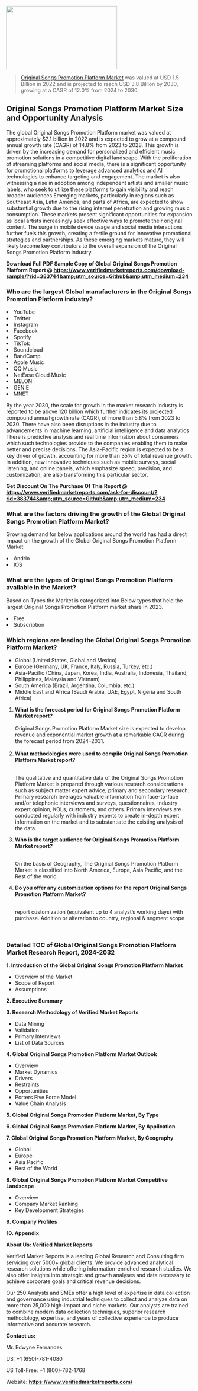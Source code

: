 
<img src="https://ffe5etoiles.com/wp-content/uploads/2024/12/MST1-300x171.png" alt="" width="300" height="171" class="alignnone size-medium wp-image-20088" /><blockquote><p><p><a href="https://www.verifiedmarketreports.com/download-sample/?rid=383744&utm_source=Github&utm_medium=234" target="_blank">Original Songs Promotion Platform Market</a> was valued at USD 1.5 Billion in 2022 and is projected to reach USD 3.8 Billion by 2030, growing at a CAGR of 12.0% from 2024 to 2030.</p></blockquote><p><h2>Original Songs Promotion Platform Market Size and Opportunity Analysis</h2>The global Original Songs Promotion Platform market was valued at approximately $2.1 billion in 2022 and is expected to grow at a compound annual growth rate (CAGR) of 14.8% from 2023 to 2028. This growth is driven by the increasing demand for personalized and efficient music promotion solutions in a competitive digital landscape. With the proliferation of streaming platforms and social media, there is a significant opportunity for promotional platforms to leverage advanced analytics and AI technologies to enhance targeting and engagement. The market is also witnessing a rise in adoption among independent artists and smaller music labels, who seek to utilize these platforms to gain visibility and reach broader audiences.Emerging markets, particularly in regions such as Southeast Asia, Latin America, and parts of Africa, are expected to show substantial growth due to the rising internet penetration and growing music consumption. These markets present significant opportunities for expansion as local artists increasingly seek effective ways to promote their original content. The surge in mobile device usage and social media interactions further fuels this growth, creating a fertile ground for innovative promotional strategies and partnerships. As these emerging markets mature, they will likely become key contributors to the overall expansion of the Original Songs Promotion Platform industry.</p><p class=""><strong>Download Full PDF Sample Copy of Global Original Songs Promotion Platform Report @ <a href="https://www.verifiedmarketreports.com/download-sample/?rid=383744&amp;utm_source=Github&amp;utm_medium=234" target="_blank">https://www.verifiedmarketreports.com/download-sample/?rid=383744&amp;utm_source=Github&amp;utm_medium=234</a></strong></p><h3 id="" class="">Who are the largest Global manufacturers in the Original Songs Promotion Platform industry?</h3><p><li>YouTube</li><li> Twitter</li><li> Instagram</li><li> Facebook</li><li> Spotify</li><li> TikTok</li><li> Soundcloud</li><li> BandCamp</li><li> Apple Music</li><li> QQ Music</li><li> NetEase Cloud Music</li><li> MELON</li><li> GENIE</li><li> MNET</li></p><div class=""><div class="" dir="" data-message-author-role="" data-message-id="" data-message-model-slug=""><div class=""><div class=""><div class=""><div class="" dir="" data-message-author-role="" data-message-id="" data-message-model-slug=""><div class=""><div class=""><p>By the year 2030, the scale for growth in the market research industry is reported to be above 120 billion which further indicates its projected compound annual growth rate (CAGR), of more than 5.8% from 2023 to 2030. There have also been disruptions in the industry due to advancements in machine learning, artificial intelligence and data analytics There is predictive analysis and real time information about consumers which such technologies provide to the companies enabling them to make better and precise decisions. The Asia-Pacific region is expected to be a key driver of growth, accounting for more than 35% of total revenue growth. In addition, new innovative techniques such as mobile surveys, social listening, and online panels, which emphasize speed, precision, and customization, are also transforming this particular sector.</p><p><strong>Get Discount On The Purchase Of This Report @&nbsp; <a href="https://www.verifiedmarketreports.com/ask-for-discount/?rid=383744&amp;utm_source=Github&amp;utm_medium=234" target="_blank">https://www.verifiedmarketreports.com/ask-for-discount/?rid=383744&amp;utm_source=Github&amp;utm_medium=234</a></strong></p></div></div></div></div></div></div></div></div><h3 id="" class="">What are the factors driving the growth of the Global Original Songs Promotion Platform Market?</h3><p id="" class="">Growing demand for below applications around the world has had a direct impact on the growth of the Global Original Songs Promotion Platform Market</p><p id="" class=""><li>Andrio</li><li> IOS</li></p><h3 id="" class="">What are the types of Original Songs Promotion Platform available in the Market?</h3><p id="" class="">Based on Types the Market is categorized into Below types that held the largest Original Songs Promotion Platform market share In 2023.</p><p id="" class=""><li>Free</li><li> Subscription</li></p><h3 id="" class="">Which regions are leading the Global Original Songs Promotion Platform Market?</h3><ul><li>Global (United States, Global and Mexico)</li><li>Europe (Germany, UK, France, Italy, Russia, Turkey, etc.)</li><li>Asia-Pacific (China, Japan, Korea, India, Australia, Indonesia, Thailand, Philippines, Malaysia and Vietnam)</li><li>South America (Brazil, Argentina, Columbia, etc.)</li><li>Middle East and Africa (Saudi Arabia, UAE, Egypt, Nigeria and South Africa)</li></ul><p><ol><li><strong>What is the forecast period for Original Songs Promotion Platform Market report?<br /></strong><br /><span data-sheets-root="1" data-sheets-value="{&quot;1&quot;:2,&quot;2&quot;:&quot;XXXX size is expected to develop revenue and exponential market growth at a remarkable CAGR during the forecast period from 2024&ndash;2030.&quot;}" data-sheets-userformat="{&quot;2&quot;:12674,&quot;4&quot;:{&quot;1&quot;:2,&quot;2&quot;:16776960},&quot;10&quot;:2,&quot;11&quot;:0,&quot;15&quot;:&quot;Arial&quot;,&quot;16&quot;:12}">Original Songs Promotion Platform Market size is expected to develop revenue and exponential market growth at a remarkable CAGR during the forecast period from 2024&ndash;2031.</span><br /><br /></li><li><strong>What methodologies were used to compile Original Songs Promotion Platform Market report?<br /><br /></strong><p>The qualitative and quantitative data of the&nbsp;Original Songs Promotion Platform Market is prepared through various research considerations such as subject matter expert advice, primary and secondary research. Primary research leverages valuable information from face-to-face and/or telephonic interviews and surveys, questionnaires, industry expert opinion, KOLs, customers, and others. Primary interviews are conducted regularly with industry experts to create in-depth expert information on the market and to substantiate the existing analysis of the data.&nbsp;</p></li><li><strong>Who is the target audience for Original Songs Promotion Platform Market report?<br /><br /></strong><p>On the basis of Geography, The&nbsp;Original Songs Promotion Platform Market is classified into North America, Europe, Asia Pacific, and the Rest of the world.</p></li><li><strong>Do you offer any customization options for the report Original Songs Promotion Platform Market?<br /><br /></strong><p>report customization (equivalent up to 4 analyst&rsquo;s working days) with purchase. Addition or alteration to country, regional &amp; segment scope</p><p>&nbsp;</p></li></ol></p><h3 id="" class="">Detailed TOC of Global Original Songs Promotion Platform Market Research Report, 2024-2032</h3><p id="" class=""><strong>1. Introduction of the Global Original Songs Promotion Platform Market</strong></p><ul><li>Overview of the Market</li><li>Scope of Report</li><li>Assumptions</li></ul><p id="" class=""><strong>2. Executive Summary</strong></p><p id="" class=""><strong>3. Research Methodology of&nbsp;Verified Market Reports</strong></p><ul><li>Data Mining</li><li>Validation</li><li>Primary Interviews</li><li>List of Data Sources</li></ul><p id="" class=""><strong>4. Global Original Songs Promotion Platform Market Outlook</strong></p><ul><li>Overview</li><li>Market Dynamics</li><li>Drivers</li><li>Restraints</li><li>Opportunities</li><li>Porters Five Force Model</li><li>Value Chain Analysis</li></ul><p id="" class=""><strong>5. Global Original Songs Promotion Platform Market, By&nbsp;Type</strong></p><p id="" class=""><strong>6. Global Original Songs Promotion Platform Market, By Application</strong></p><p id="" class=""><strong>7. Global Original Songs Promotion Platform Market, By Geography</strong></p><ul><li>Global</li><li>Europe</li><li>Asia Pacific</li><li>Rest of the World</li></ul><p id="" class=""><strong>8. Global Original Songs Promotion Platform Market Competitive Landscape</strong></p><ul><li>Overview</li><li>Company Market Ranking</li><li>Key Development Strategies</li></ul><p id="" class=""><strong>9. Company Profiles</strong></p><p id="" class=""><strong>10. Appendix</strong></p><p id="" class=""><strong>About Us: Verified Market Reports</strong></p><p id="" class="">Verified Market Reports is a leading Global Research and Consulting firm servicing over 5000+ global clients. We provide advanced analytical research solutions while offering information-enriched research studies. We also offer insights into strategic and growth analyses and data necessary to achieve corporate goals and critical revenue decisions.</p><p id="" class="">Our 250 Analysts and SMEs offer a high level of expertise in data collection and governance using industrial techniques to collect and analyze data on more than 25,000 high-impact and niche markets. Our analysts are trained to combine modern data collection techniques, superior research methodology, expertise, and years of collective experience to produce informative and accurate research.</p><p id="" class=""><strong>Contact us:</strong></p><p id="" class="">Mr. Edwyne Fernandes</p><p id="" class="">US: +1 (650)-781-4080</p><p id="" class="">US Toll-Free: +1 (800)-782-1768</p><p id="" class="">Website: <a target="" data-test-app-aware-link=""><strong>https://www.verifiedmarketreports.com/</strong></a></p>
